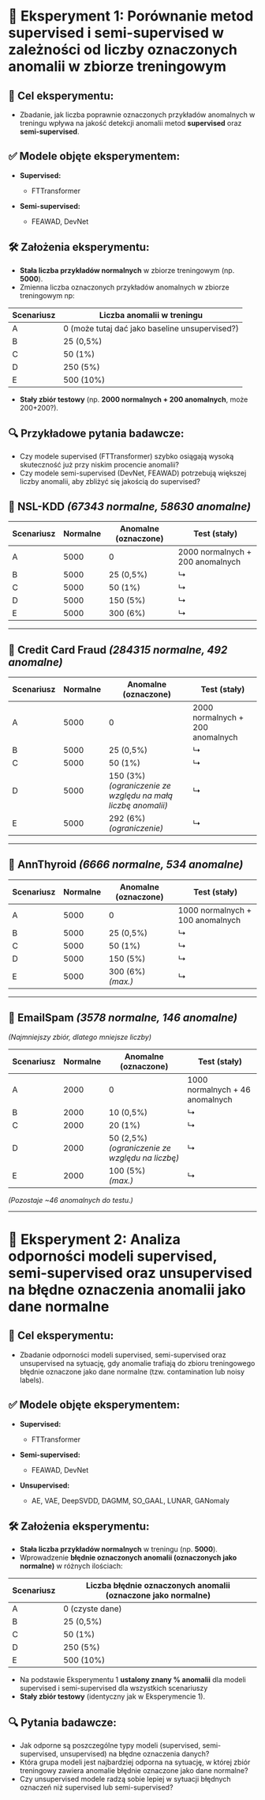 
# 🧪 **Eksperyment 1:** Porównanie metod **supervised** i **semi-supervised** w zależności od liczby oznaczonych anomalii w zbiorze treningowym

## 🎯 **Cel eksperymentu:**

- Zbadanie, jak liczba poprawnie oznaczonych przykładów anomalnych w treningu wpływa na jakość detekcji anomalii metod **supervised** oraz **semi-supervised**.

## ✅ **Modele objęte eksperymentem:**

- **Supervised:**  
  - FTTransformer

- **Semi-supervised:**  
  - FEAWAD, DevNet

## 🛠️ **Założenia eksperymentu:**

- **Stała liczba przykładów normalnych** w zbiorze treningowym (np. **5000**).
- Zmienna liczba oznaczonych przykładów anomalnych w zbiorze treningowym np:

| Scenariusz | Liczba anomalii w treningu |
|------------|-----------------------------|
| A          | 0  (może tutaj dać jako baseline unsupervised?)                         |
| B          | 25 (0,5%)                   |
| C          | 50 (1%)                     |
| D          | 250 (5%)                    |
| E          | 500 (10%)                   |

- **Stały zbiór testowy** (np. **2000 normalnych + 200 anomalnych**, może 200+200?).

## 🔍 **Przykładowe pytania badawcze:**

- Czy modele supervised (FTTransformer) szybko osiągają wysoką skuteczność już przy niskim procencie anomalii?
- Czy modele semi-supervised (DevNet, FEAWAD) potrzebują większej liczby anomalii, aby zbliżyć się jakością do supervised?



## 🔸 NSL-KDD *(67343 normalne, 58630 anomalne)*

| Scenariusz | Normalne | Anomalne (oznaczone) | Test (stały)            |
|------------|----------|----------------------|-------------------------|
| A          | 5000     | 0                    | 2000 normalnych + 200 anomalnych |
| B          | 5000     | 25 (0,5%)            | ↳                        |
| C          | 5000     | 50 (1%)              | ↳                        |
| D          | 5000     | 150 (5%)             | ↳                        |
| E          | 5000     | 300 (6%)            | ↳                        |

---

## 🔸 Credit Card Fraud *(284315 normalne, 492 anomalne)*

| Scenariusz | Normalne | Anomalne (oznaczone) | Test (stały)             |
|------------|----------|----------------------|--------------------------|
| A          | 5000     | 0                    | 2000 normalnych + 200 anomalnych |
| B          | 5000     | 25 (0,5%)            | ↳                         |
| C          | 5000     | 50 (1%)              | ↳                         |
| D          | 5000     | 150 (3%)<br>*(ograniczenie ze względu na małą liczbę anomalii)* | ↳                         |
| E          | 5000     | 292 (6%)<br>*(ograniczenie)* | ↳                         |


---

## 🔸 AnnThyroid *(6666 normalne, 534 anomalne)*

| Scenariusz | Normalne | Anomalne (oznaczone) | Test (stały)             |
|------------|----------|----------------------|--------------------------|
| A          | 5000     | 0                    | 1000 normalnych + 100 anomalnych |
| B          | 5000     | 25 (0,5%)            | ↳                         |
| C          | 5000     | 50 (1%)              | ↳                         |
| D          | 5000     | 150 (5%)             | ↳                         |
| E          | 5000     | 300 (6%)<br>*(max.)*| ↳                         |


---

## 🔸 EmailSpam *(3578 normalne, 146 anomalne)*

*(Najmniejszy zbiór, dlatego mniejsze liczby)*

| Scenariusz | Normalne | Anomalne (oznaczone) | Test (stały)             |
|------------|----------|----------------------|--------------------------|
| A          | 2000     | 0                    | 1000 normalnych + 46 anomalnych |
| B          | 2000     | 10 (0,5%)            | ↳                         |
| C          | 2000     | 20 (1%)              | ↳                         |
| D          | 2000     | 50 (2,5%)<br>*(ograniczenie ze względu na liczbę)*| ↳                         |
| E          | 2000     | 100 (5%)<br>*(max.)* | ↳                         |

*(Pozostaje ~46 anomalnych do testu.)*


---

# 🧪 **Eksperyment 2:** Analiza odporności modeli **supervised**, **semi-supervised** oraz **unsupervised** na błędne oznaczenia anomalii jako dane normalne

## 🎯 **Cel eksperymentu:**

- Zbadanie odporności modeli supervised, semi-supervised oraz unsupervised na sytuację, gdy anomalie trafiają do zbioru treningowego błędnie oznaczone jako dane normalne (tzw. contamination lub noisy labels).

## ✅ **Modele objęte eksperymentem:**

- **Supervised:**  
  - FTTransformer

- **Semi-supervised:**  
  - FEAWAD, DevNet

- **Unsupervised:**  
  - AE, VAE, DeepSVDD, DAGMM, SO_GAAL, LUNAR, GANomaly

## 🛠️ **Założenia eksperymentu:**

- **Stała liczba przykładów normalnych** w treningu (np. **5000**).
- Wprowadzenie **błędnie oznaczonych anomalii (oznaczonych jako normalne)** w różnych ilościach:

| Scenariusz | Liczba błędnie oznaczonych anomalii (oznaczone jako normalne) |
|------------|----------------------------------------------------------------|
| A          | 0 (czyste dane)                                                |
| B          | 25 (0,5%)                                                      |
| C          | 50 (1%)                                                        |
| D          | 250 (5%)                                                       |
| E          | 500 (10%)                                                      |


- Na podstawie Eksperymentu 1 **ustalony znany % anomalii** dla modeli supervised i semi-supervised dla wszystkich scenariuszy
- **Stały zbiór testowy** (identyczny jak w Eksperymencie 1).

## 🔍 **Pytania badawcze:**

- Jak odporne są poszczególne typy modeli (supervised, semi-supervised, unsupervised) na błędne oznaczenia danych?
- Która grupa modeli jest najbardziej odporna na sytuację, w której zbiór treningowy zawiera anomalie błędnie oznaczone jako dane normalne?
- Czy unsupervised modele radzą sobie lepiej w sytuacji błędnych oznaczeń niż supervised lub semi-supervised?
